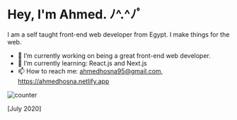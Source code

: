 # Hey, I'm Ahmed. ﾉ^.^ﾉﾟ

I am a self taught front-end web developer from Egypt. I make things for the web.

- 🔭 I’m currently working on being a great front-end web developer.
- 🌱 I’m currently learning: React.js and Next.js
- 📫 How to reach me: ahmedhosna95@gmail.com, https://ahmedhosna.netlify.app

![counter](https://[en6kb5zhcbsz9zl].m.pipedream.net)

[July 2020]
<!--
**ahmedhosna95/ahmedhosna95** is a ✨ _special_ ✨ repository because its `README.md` (this file) appears on your GitHub profile.
-->
